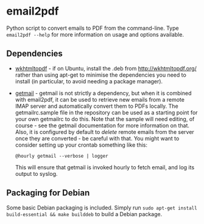 # email2pdf

Python script to convert emails to PDF from the command-line. Type `email2pdf
--help` for more information on usage and options available.

## Dependencies

* [wkhtmltopdf](http://wkhtmltopdf.org/) - if on Ubuntu, install the .deb from
  http://wkhtmltopdf.org/ rather than using apt-get to minimise the
  dependencies you need to install (in particular, to avoid needing a package
  manager).

* [getmail](http://pyropus.ca/software/getmail/) - getmail is not strictly a
  dependency, but when it is combined with email2pdf, it can be used to
  retrieve new emails from a remote IMAP server and automatically convert them
  to PDFs locally. The getmailrc.sample file in the repository can be used as
  a starting point for your own getmailrc to do this. Note that the sample
  will need editing, of course - see the getmail documentation for more
  information on that. Also, it is configured by default to *delete* remote
  emails from the server once they are converted - be careful with that. You
  might want to consider setting up your crontab something like this:

      @hourly getmail --verbose | logger

  This will ensure that getmail is invoked hourly to fetch email, and log its
  output to syslog.

## Packaging for Debian

Some basic Debian packaging is included. Simply run `sudo apt-get install
build-essential && make builddeb` to build a Debian package.
